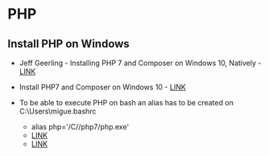 # PHP

## Install PHP on Windows

* Jeff Geerling - Installing PHP 7 and Composer on Windows 10, Natively - [LINK](https://www.jeffgeerling.com/blog/2018/installing-php-7-and-composer-on-windows-10)

* Install PHP7 and Composer on Windows 10 - [LINK](http://kizu514.com/blog/install-php7-and-composer-on-windows-10/)

* To be able to execute PHP on bash an alias has to be created on C:\Users\migue\.bashrc
  * alias php='/C//php7/php.exe'
  * [LINK](https://stackoverflow.com/questions/45569288/create-alias-git-bash-windows-10)
  * [LINK](https://superuser.com/questions/1238410/running-php-works-in-command-prompt-but-not-git-bash)
